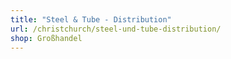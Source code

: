 ```yaml
---
title: "Steel & Tube - Distribution"
url: /christchurch/steel-und-tube-distribution/
shop: Großhandel
---
```

